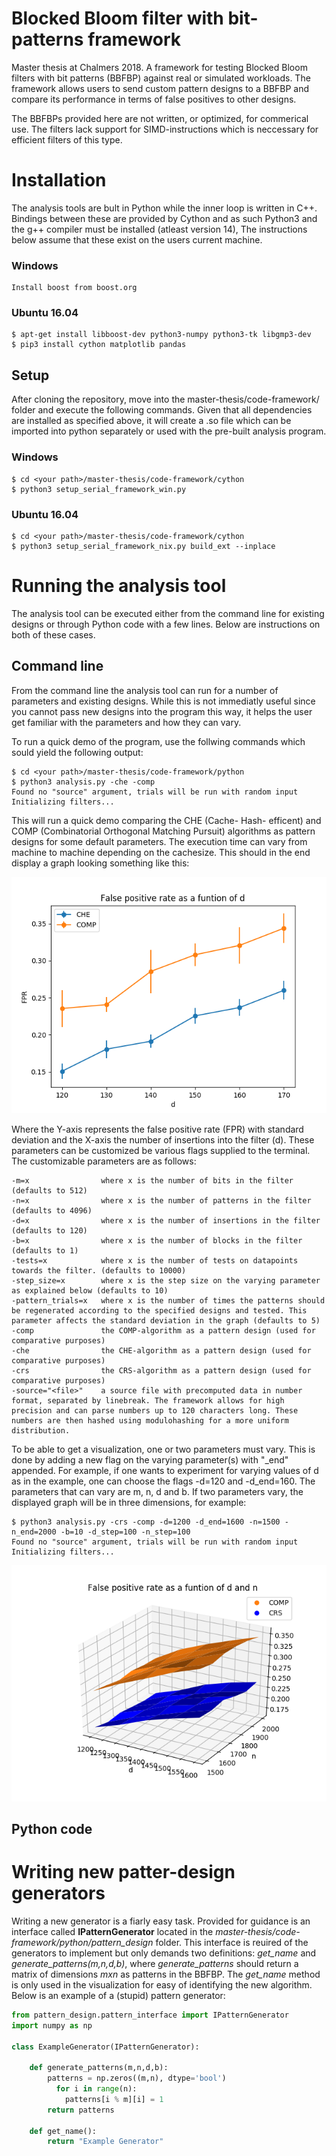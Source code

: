 # Blocked Bloom filter with bit-patterns framework
Master thesis at Chalmers 2018. A framework for testing Blocked Bloom filters with bit patterns (BBFBP) against real or simulated workloads. The framework allows users to send custom pattern designs to a BBFBP and compare its performance in terms of false positives to other designs.

The BBFBPs provided here are not written, or optimized, for commerical use. The filters lack support for SIMD-instructions which is neccessary for efficient filters of this type. 

# Installation
The analysis tools are bult in Python while the inner loop is written in C++. Bindings between these are provided by Cython and as such Python3 and the g++ compiler must be installed (atleast version 14), The instructions below assume that these exist on the users current machine. 

### Windows
```
Install boost from boost.org
```

### Ubuntu 16.04
```
$ apt-get install libboost-dev python3-numpy python3-tk libgmp3-dev
$ pip3 install cython matplotlib pandas
```

## Setup
After cloning the repository, move into the master-thesis/code-framework/ folder and execute 
the following commands. Given that all dependencies are installed as specified above, it will 
create a .so file which can be imported into python separately or used with the pre-built analysis program.

### Windows
```
$ cd <your path>/master-thesis/code-framework/cython
$ python3 setup_serial_framework_win.py
```

### Ubuntu 16.04
```
$ cd <your path>/master-thesis/code-framework/cython
$ python3 setup_serial_framework_nix.py build_ext --inplace
```
# Running the analysis tool
The analysis tool can be executed either from the command line for existing designs or through Python code with a few lines. Below are instructions on both of these cases.

## Command line 
From the command line the analysis tool can run for a number of parameters and existing designs. While this is not immediatly useful since you cannot pass new designs into the program this way, it helps the user get familiar with the parameters and how they can vary. 

To run a quick demo of the program, use the follwing commands which sould yield the following output:

```
$ cd <your path>/master-thesis/code-framework/python
$ python3 analysis.py -che -comp
Found no "source" argument, trials will be run with random input
Initializing filters...

```
This will run a quick demo comparing the CHE (Cache- Hash- efficent) and COMP (Combinatorial Orthogonal Matching Pursuit) algorithms as pattern designs for some default parameters. The execution time can vary from machine to machine depending on the cachesize. This should in the end display a graph looking something like this:

![Framework demo](https://github.com/Cannonbait/master-thesis/blob/master/readme_img.png)

Where the Y-axis represents the false positive rate (FPR) with standard deviation and the X-axis the number of insertions into the filter (d). These parameters can be customized be various flags supplied to the terminal. The customizable parameters are as follows:
```
-m=x                where x is the number of bits in the filter (defaults to 512)
-n=x                where x is the number of patterns in the filter (defaults to 4096)
-d=x                where x is the number of insertions in the filter (defaults to 120)
-b=x                where x is the number of blocks in the filter (defaults to 1)
-tests=x            where x is the number of tests on datapoints towards the filter. (defaults to 10000)
-step_size=x        where x is the step size on the varying parameter as explained below (defaults to 10)
-pattern_trials=x   where x is the number of times the patterns should be regenerated according to the specified designs and tested. This parameter affects the standard deviation in the graph (defaults to 5)
-comp               the COMP-algorithm as a pattern design (used for comparative purposes)
-che                the CHE-algorithm as a pattern design (used for comparative purposes)
-crs                the CRS-algorithm as a pattern design (used for comparative purposes)
-source="<file>"    a source file with precomputed data in number format, separated by linebreak. The framework allows for high precision and can parse numbers up to 120 characters long. These numbers are then hashed using modulohashing for a more uniform distribution. 
```
To be able to get a visualization, one or two parameters must vary. This is done by adding a new flag on the varying parameter(s) with "\_end" appended. For example, if one wants to experiment for varying values of d as in the example, one can choose the flags -d=120 and -d_end=160. The parameters that can vary are m, n, d and b. If two parameters vary, the displayed graph will be in three dimensions, for example:

```
$ python3 analysis.py -crs -comp -d=1200 -d_end=1600 -n=1500 -n_end=2000 -b=10 -d_step=100 -n_step=100
Found no "source" argument, trials will be run with random input
Initializing filters...
```

![3D demo](https://github.com/Cannonbait/master-thesis/blob/master/3dreadme.png)
## Python code

# Writing new patter-design generators
Writing a new generator is a fiarly easy task. Provided for guidance is an interface called __IPatternGenerator__ located in the *master-thesis/code-framework/python/pattern_design* folder. This interface is reuired of the generators to implement but only demands two definitions: *get_name* and *generate_patterns(m,n,d,b)*, where *generate_patterns* should return a matrix of dimensions *mxn* as patterns in the BBFBP. The *get_name* method is only used in the visualization for easy of identifying the new algorithm. Below is an example of a (stupid) pattern generator:

```python
from pattern_design.pattern_interface import IPatternGenerator
import numpy as np

class ExampleGenerator(IPatternGenerator):

    def generate_patterns(m,n,d,b):
        patterns = np.zeros((m,n), dtype='bool')
          for i in range(n):
            patterns[i % m][i] = 1
        return patterns

    def get_name():
        return "Example Generator"

```

